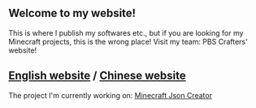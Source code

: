 ## Welcome to my website!

This is where I publish my softwares etc., but if you are looking for my Minecraft projects, this is the wrong place! Visit my team: PBS Crafters' website!

[English website](https://pbscrafters.strikingly.com) / [Chinese website](http://zh-pbscrafters.sxl.cn)
---
The project I'm currently working on: [Minecraft Json Creator](https://phykro12.github.io/json-creator)
